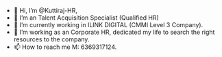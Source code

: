 - 👋 Hi, I’m @Kuttiraj-HR,
- 👀 I’m an Talent Acquisition Specialist (Qualified HR)
- 🌱 I’m currently working in ILINK DIGITAL (CMMI Level 3 Company).
- 💞️ I’m working as an Corporate HR, dedicated my life to search the right resources to the company.
- 📫 How to reach me M: 6369317124.

<!---
Kuttiraj-HR/Kuttiraj-HR is a ✨ special ✨ repository because its `README.md` (this file) appears on your GitHub profile.
You can click the Preview link to take a look at your changes.
--->
